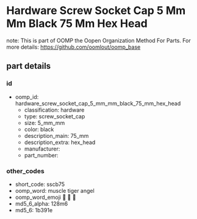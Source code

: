 # Hardware Screw Socket Cap 5 Mm Mm Black 75 Mm Hex Head  

note: This is part of OOMP the Oopen Organization Method For Parts. For more details: https://github.com/oomlout/oomp_base

##  part details





### id
* oomp_id: hardware_screw_socket_cap_5_mm_mm_black_75_mm_hex_head
  * classification: hardware
  * type: screw_socket_cap
  * size: 5_mm_mm
  * color: black
  * description_main: 75_mm
  * description_extra: hex_head
  * manufacturer: 
  * part_number: 

### other_codes
* short_code: sscb75
* oomp_word: muscle tiger angel
* oomp_word_emoji :muscle: :tiger: :angel:
* md5_6_alpha: 128m6
* md5_6: 1b391e